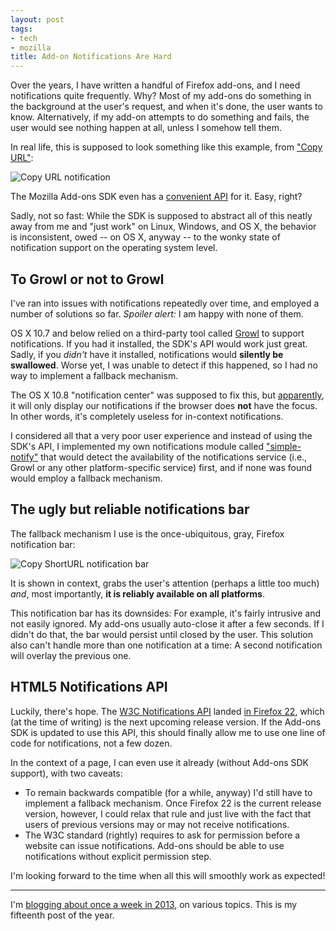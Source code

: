 ```yaml
---
layout: post
tags:
- tech
- mozilla
title: Add-on Notifications Are Hard
---
```


Over the years, I have written a handful of Firefox add-ons, and I need notifications quite frequently. Why? Most of my add-ons do something in the background at the user's request, and when it's done, the user wants to know. Alternatively, if my add-on attempts to do something and fails, the user would see nothing happen at all, unless I somehow tell them.

In real life, this is supposed to look something like this example, from ["Copy URL"][copyurl]:

![Copy URL notification](/media/2013/copy-url-notification.jpg)

The Mozilla Add-ons SDK even has a [convenient API][notif-api] for it. Easy, right?

Sadly, not so fast: While the SDK is supposed to abstract all of this neatly away from me and "just work" on Linux, Windows, and OS X, the behavior is inconsistent, owed -- on OS X, anyway -- to the wonky state of notification support on the operating system level.

[copyurl]: https://addons.mozilla.org/en-US/firefox/addon/copy-url-252534/
[notif-api]: https://addons.mozilla.org/en-US/developers/docs/sdk/latest/modules/sdk/notifications.html

## To Growl or not to Growl

I've ran into issues with notifications repeatedly over time, and employed a number of solutions so far. *Spoiler alert:* I am happy with none of them.

OS X 10.7 and below relied on a third-party tool called [Growl][growl] to support notifications. If you had it installed, the SDK's API would work just great. Sadly, if you *didn't* have it installed, notifications would **silently be swallowed**. Worse yet, I was unable to detect if this happened, so I had no way to implement a fallback mechanism.

The OS X 10.8 "notification center" was supposed to fix this, but [apparently][notif-center-bug], it will only display our notifications if the browser does **not** have the focus. In other words, it's completely useless for in-context notifications.

I considered all that a very poor user experience and instead of using the SDK's API, I implemented my own notifications module called ["simple-notify"][simple-notify] that would detect the availability of the notifications service (i.e., Growl or any other platform-specific service) first, and if none was found would employ a fallback mechanism.

[growl]: http://growl.info/
[notif-center-bug]: http://canuckistani.ca/blog/2012/10/28/10-dot-8-notification-center-sucks/
[simple-notify]: https://github.com/fwenzel/copy-shorturl/blob/a6ed22d/lib/simple-notify.js

## The ugly but reliable notifications bar

The fallback mechanism I use is the once-ubiquitous, gray, Firefox notification bar:

![Copy ShortURL notification bar](/media/2013/copy-shorturl-notification-bar.jpg)

It is shown in context, grabs the user's attention (perhaps a little too much) *and*, most importantly, **it is reliably available on all platforms**.

This notification bar has its downsides: For example, it's fairly intrusive and not easily ignored. My add-ons usually auto-close it after a few seconds. If I didn't do that, the bar would persist until closed by the user. This solution also can't handle more than one notification at a time: A second notification will overlay the previous one.

## HTML5 Notifications API

Luckily, there's hope. The [W3C Notifications API][w3c] landed [in Firefox 22][hacks], which (at the time of writing) is the next upcoming release version. If the Add-ons SDK is updated to use this API, this should finally allow me to use one line of code for notifications, not a few dozen.

In the context of a page, I can even use it already (without Add-ons SDK support), with two caveats:

* To remain backwards compatible (for a while, anyway) I'd still have to implement a fallback mechanism. Once Firefox 22 is the current release version, however, I could relax that rule and just live with the fact that users of previous versions may or may not receive notifications.
* The W3C standard (rightly) requires to ask for permission before a website can issue notifications. Add-ons should be able to use notifications without explicit permission step.

I'm looking forward to the time when all this will smoothly work as expected!


[w3c]: http://www.w3.org/TR/notifications/
[hacks]: https://hacks.mozilla.org/2013/04/hidpi-support-html5-notifications-parallel-js-asm-js-and-more-firefox-development-highlights/

---

I'm [blogging about once a week in 2013][challenge], on various topics. This is my fifteenth post of the year.

[challenge]: /2013/01/07/writing-challenge-accepted/

